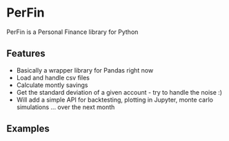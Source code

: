 # PerFin
PerFin is a  Personal Finance library for Python

## Features
* Basically a wrapper library for Pandas right now
* Load and handle csv files 
* Calculate montly savings 
* Get the standard deviation of a given account - try to handle the noise :)
* Will add a simple API for backtesting, plotting in Jupyter, monte carlo simulations ... over the next month

## Examples 
